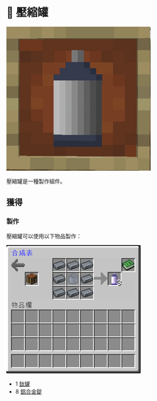# 💨 壓縮罐

![](<../.gitbook/assets/image (213) (1).png>)

壓縮罐是一種製作組件。

## 獲得

### 製作

壓縮罐可以使用以下物品製作：

![](<../.gitbook/assets/image (199).png>)

* 1 [鈦罐](Titanium-Can.md)
* 8 [鋁合金錠](aluminium-alloy-ingot.md)
